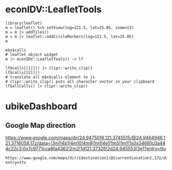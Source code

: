 # econIDV::LeafletTools


```{r}
library(leaflet)
m = leaflet() %>% setView(lng=121.5, lat=25.05, zoom=13) 
m = m |> addTiles()
m = m |> leaflet::addCircleMarkers(lng=121.5, lat=25.05)
m
```

```{r, include=FALSE}
m$x$calls
# leaflet object widget 
m |> econIDV::LeafletTools() -> lf

lf$calls[[1]]() |> clipr::write_clip()
lf$calls[[2]]()
# translate all m$x$calls element to js
# clipr::write_clip() puts all character vector in your clipboard
lf$allCalls() |> clipr::write_clip()
```

# ubikeDashboard

## Google Map direction

https://www.google.com/maps/dir/24.9475016,121.3745515/@24.9464946,121.3716058,17z/data=!3m1!4b1!4m10!4m9!1m1!4e1!1m5!1m1!1s0x34681c0a444c22c3:0x7c9771cca8fa4362!2m2!1d121.37326!2d24.945553!3e1?entry=ttu

```
https://www.google.com/maps/dir/{destination}/@{currentLocation},17z/data=!3m1!4b1!4m10!4m9!1m1!4e1!1m5!1m1!1s0x34681c0a444c22c3:0x7c9771cca8fa4362!2m2!1d121.37326!2d24.945553!3e1?entry=ttu
```
```
